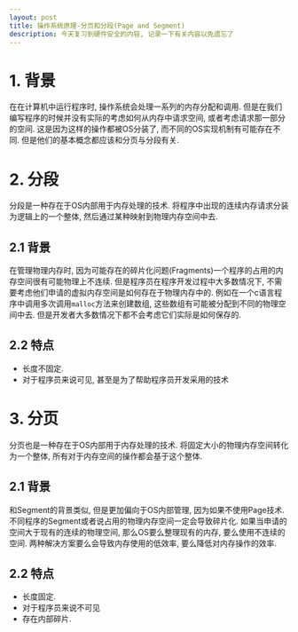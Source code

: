 ```yaml
---
layout: post
title: 操作系统原理-分页和分段(Page and Segment)
description: 今天复习到硬件安全的内容, 记录一下有关内容以免遗忘了
---
```


# 1. 背景

在在计算机中运行程序时, 操作系统会处理一系列的内存分配和调用. 但是在我们编写程序的时候并没有实际的考虑如何从内存中请求空间, 或者考虑请求那一部分的空间. 这是因为这样的操作都被OS分装了, 而不同的OS实现机制有可能存在不同. 但是他们的基本概念都应该和分页与分段有关. 

# 2. 分段
分段是一种存在于OS内部用于内存处理的技术. 将程序中出现的连续内存请求分装为逻辑上的一个整体, 然后通过某种映射到物理内存空间中去. 

## 2.1 背景
在管理物理内存时, 因为可能存在的碎片化问题(Fragments)一个程序的占用的内存空间很有可能物理上不连续. 但是程序员在程序开发过程中大多数情况下, 不需要考虑他们申请的虚拟内存空间是如何存在于物理内存中的. 
例如在一个c语言程序中调用多次调用`malloc`方法来创建数组, 这些数组有可能被分配到不同的物理空间中去. 但是开发者大多数情况下都不会考虑它们实际是如何保存的. 

## 2.2 特点

* 长度不固定. 
* 对于程序员来说可见, 甚至是为了帮助程序员开发采用的技术

# 3. 分页 

分页也是一种存在于OS内部用于内存处理的技术. 将固定大小的物理内存空间转化为一个整体, 所有对于内存空间的操作都会基于这个整体. 

## 2.1 背景
和Segment的背景类似, 但是更加偏向于OS内部管理, 因为如果不使用Page技术. 不同程序的Segment或者说占用的物理内存空间一定会导致碎片化. 如果当申请的空间大于现有的连续的物理空间, 那么OS要么整理现有的内存, 要么使用不连续的空间. 两种解决方案要么会导致内存使用的低效率, 要么降低对内存操作的效率. 

## 2.2 特点

* 长度固定. 
* 对于程序员来说不可见
* 存在内部碎片.


